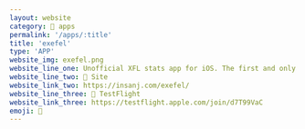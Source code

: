 ```yaml
---
layout: website
category: 🏬 apps
permalink: '/apps/:title'
title: 'exefel'
type: 'APP'
website_img: exefel.png
website_line_one: Unofficial XFL stats app for iOS. The first and only. Intuitive, beautiful, and it really worked great until the day they shut down.
website_line_two: 🚀 Site
website_link_two: https://insanj.com/exefel/
website_line_three: 👾 TestFlight
website_link_three: https://testflight.apple.com/join/d7T99VaC
emoji: 🏈
---
```


